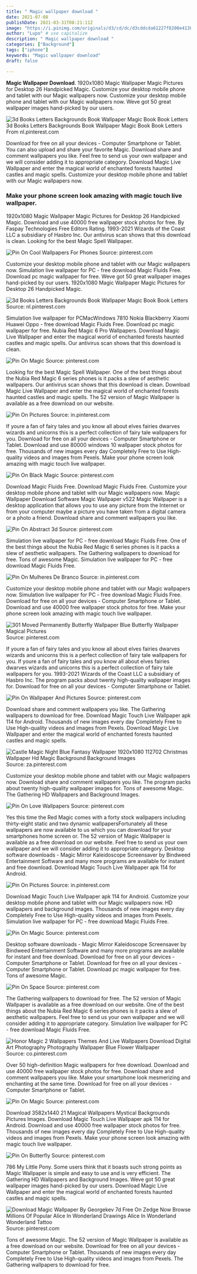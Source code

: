 ```yaml
---
title: " Magic wallpaper download "
date: 2021-07-08
publishDate: 2021-03-31T08:21:11Z
image: "https://i.pinimg.com/originals/d3/cd/dc/d3cddcda61227f8200e4138096c821b2.jpg"
author: "Lupo" # use capitalize
description: " Magic wallpaper download "
categories: ["Background"]
tags: ["iphone"]
keywords: "Magic wallpaper download"
draft: false

---
```



**Magic Wallpaper Download**. 1920x1080 Magic Wallpaper Magic Pictures for Desktop 26 Handpicked Magic. Customize your desktop mobile phone and tablet with our Magic wallpapers now. Customize your desktop mobile phone and tablet with our Magic wallpapers now. Weve got 50 great wallpaper images hand-picked by our users.

![3d Books Letters Backgrounds Book Wallpaper Magic Book Book Letters](https://i.pinimg.com/originals/61/56/c5/6156c53138f757da4bf82c22d30bae4f.jpg "3d Books Letters Backgrounds Book Wallpaper Magic Book Book Letters")
3d Books Letters Backgrounds Book Wallpaper Magic Book Book Letters From nl.pinterest.com


Download for free on all your devices - Computer Smartphone or Tablet. You can also upload and share your favorite Magic. Download share and comment wallpapers you like. Feel free to send us your own wallpaper and we will consider adding it to appropriate category. Download Magic Live Wallpaper and enter the magical world of enchanted forests haunted castles and magic spells. Customize your desktop mobile phone and tablet with our Magic wallpapers now.

### Make your phone screen look amazing with magic touch live wallpaper.

1920x1080 Magic Wallpaper Magic Pictures for Desktop 26 Handpicked Magic. Download and use 40000 free wallpaper stock photos for free. By Faspay Technologies Free Editors Rating. 1993-2021 Wizards of the Coast LLC a subsidiary of Hasbro Inc. Our antivirus scan shows that this download is clean. Looking for the best Magic Spell Wallpaper.


![Pin On Cool Wallpapers For Phones](https://i.pinimg.com/originals/95/bb/a8/95bba862d7df89e40160543cca385a5e.jpg "Pin On Cool Wallpapers For Phones")
Source: pinterest.com

Customize your desktop mobile phone and tablet with our Magic wallpapers now. Simulation live wallpaper for PC - free download Magic Fluids Free. Download pc magic wallpaper for free. Weve got 50 great wallpaper images hand-picked by our users. 1920x1080 Magic Wallpaper Magic Pictures for Desktop 26 Handpicked Magic.

![3d Books Letters Backgrounds Book Wallpaper Magic Book Book Letters](https://i.pinimg.com/originals/61/56/c5/6156c53138f757da4bf82c22d30bae4f.jpg "3d Books Letters Backgrounds Book Wallpaper Magic Book Book Letters")
Source: nl.pinterest.com

Simulation live wallpaper for PCMacWindows 7810 Nokia Blackberry Xiaomi Huawei Oppo - free download Magic Fluids Free. Download pc magic wallpaper for free. Nubia Red Magic 6 Pro Wallpapers. Download Magic Live Wallpaper and enter the magical world of enchanted forests haunted castles and magic spells. Our antivirus scan shows that this download is clean.

![Pin On Magic](https://i.pinimg.com/originals/d2/30/f5/d230f50a90ae24d8b79fa9abf2eacfbd.jpg "Pin On Magic")
Source: pinterest.com

Looking for the best Magic Spell Wallpaper. One of the best things about the Nubia Red Magic 6 series phones is it packs a slew of aesthetic wallpapers. Our antivirus scan shows that this download is clean. Download Magic Live Wallpaper and enter the magical world of enchanted forests haunted castles and magic spells. The 52 version of Magic Wallpaper is available as a free download on our website.

![Pin On Pictures](https://i.pinimg.com/originals/ca/d1/25/cad1250e36f9c69700815eb21aef5bf6.jpg "Pin On Pictures")
Source: in.pinterest.com

If youre a fan of fairy tales and you know all about elves fairies dwarves wizards and unicorns this is a perfect collection of fairy tale wallpapers for you. Download for free on all your devices - Computer Smartphone or Tablet. Download and use 80000 windows 10 wallpaper stock photos for free. Thousands of new images every day Completely Free to Use High-quality videos and images from Pexels. Make your phone screen look amazing with magic touch live wallpaper.

![Pin On Black Magic](https://i.pinimg.com/originals/02/ff/c1/02ffc186172da32ff29126a6cc3f1673.jpg "Pin On Black Magic")
Source: pinterest.com

Download Magic Fluids Free. Download Magic Fluids Free. Customize your desktop mobile phone and tablet with our Magic wallpapers now. Magic Wallpaper Download Software Magic Wallpaper v522 Magic Wallpaper is a desktop application that allows you to use any picture from the Internet or from your computer maybe a picture you have taken from a digital camera or a photo a friend. Download share and comment wallpapers you like.

![Pin On Abstract 3d](https://i.pinimg.com/originals/cc/5a/53/cc5a53c599a6773f9585d0ffdcacb6dd.jpg "Pin On Abstract 3d")
Source: pinterest.com

Simulation live wallpaper for PC - free download Magic Fluids Free. One of the best things about the Nubia Red Magic 6 series phones is it packs a slew of aesthetic wallpapers. The Gathering wallpapers to download for free. Tons of awesome Magic. Simulation live wallpaper for PC - free download Magic Fluids Free.

![Pin On Mulheres De Branco](https://i.pinimg.com/736x/54/f9/f3/54f9f368c88811ecb7b2f24c06fd9c48.jpg "Pin On Mulheres De Branco")
Source: in.pinterest.com

Customize your desktop mobile phone and tablet with our Magic wallpapers now. Simulation live wallpaper for PC - free download Magic Fluids Free. Download for free on all your devices - Computer Smartphone or Tablet. Download and use 40000 free wallpaper stock photos for free. Make your phone screen look amazing with magic touch live wallpaper.

![301 Moved Permanently Butterfly Wallpaper Blue Butterfly Wallpaper Magical Pictures](https://i.pinimg.com/originals/b0/4f/f3/b04ff3c2a77478609e460d143f7d08c3.jpg "301 Moved Permanently Butterfly Wallpaper Blue Butterfly Wallpaper Magical Pictures")
Source: pinterest.com

If youre a fan of fairy tales and you know all about elves fairies dwarves wizards and unicorns this is a perfect collection of fairy tale wallpapers for you. If youre a fan of fairy tales and you know all about elves fairies dwarves wizards and unicorns this is a perfect collection of fairy tale wallpapers for you. 1993-2021 Wizards of the Coast LLC a subsidiary of Hasbro Inc. The program packs about twenty high-quality wallpaper images for. Download for free on all your devices - Computer Smartphone or Tablet.

![Pin On Wallpaper And Pictures](https://i.pinimg.com/originals/fa/85/09/fa8509b7b0576fd74b69a8e83ec2397f.jpg "Pin On Wallpaper And Pictures")
Source: pinterest.com

Download share and comment wallpapers you like. The Gathering wallpapers to download for free. Download Magic Touch Live Wallpaper apk 114 for Android. Thousands of new images every day Completely Free to Use High-quality videos and images from Pexels. Download Magic Live Wallpaper and enter the magical world of enchanted forests haunted castles and magic spells.

![Castle Magic Night Blue Fantasy Wallpaper 1920x1080 112702 Christmas Wallpaper Hd Magic Background Background Images](https://i.pinimg.com/originals/7f/d1/48/7fd148220072090cc30add7f7e55807b.jpg "Castle Magic Night Blue Fantasy Wallpaper 1920x1080 112702 Christmas Wallpaper Hd Magic Background Background Images")
Source: za.pinterest.com

Customize your desktop mobile phone and tablet with our Magic wallpapers now. Download share and comment wallpapers you like. The program packs about twenty high-quality wallpaper images for. Tons of awesome Magic. The Gathering HD Wallpapers and Background Images.

![Pin On Love Wallpapers](https://i.pinimg.com/originals/37/55/ce/3755ceb8e001451a1233d7e47b36638f.png "Pin On Love Wallpapers")
Source: pinterest.com

Yes this time the Red Magic comes with a forty stock wallpapers including thirty-eight static and two dynamic wallpapersFortunately all these wallpapers are now available to us which you can download for your smartphones home screen or. The 52 version of Magic Wallpaper is available as a free download on our website. Feel free to send us your own wallpaper and we will consider adding it to appropriate category. Desktop software downloads - Magic Mirror Kaleidoscope Screensaver by Bindweed Entertainment Software and many more programs are available for instant and free download. Download Magic Touch Live Wallpaper apk 114 for Android.

![Pin On Pictures](https://i.pinimg.com/originals/05/ef/e6/05efe6f9c59de4c6844a14dd3e1c03c5.jpg "Pin On Pictures")
Source: in.pinterest.com

Download Magic Touch Live Wallpaper apk 114 for Android. Customize your desktop mobile phone and tablet with our Magic wallpapers now. HD wallpapers and background images. Thousands of new images every day Completely Free to Use High-quality videos and images from Pexels. Simulation live wallpaper for PC - free download Magic Fluids Free.

![Pin On Magic](https://i.pinimg.com/originals/49/8d/21/498d215ef77bd819d39fd11d641877e0.jpg "Pin On Magic")
Source: pinterest.com

Desktop software downloads - Magic Mirror Kaleidoscope Screensaver by Bindweed Entertainment Software and many more programs are available for instant and free download. Download for free on all your devices - Computer Smartphone or Tablet. Download for free on all your devices - Computer Smartphone or Tablet. Download pc magic wallpaper for free. Tons of awesome Magic.

![Pin On Space](https://i.pinimg.com/originals/cd/ca/78/cdca7852ae158f9ab3b148fc5a1d3c68.jpg "Pin On Space")
Source: pinterest.com

The Gathering wallpapers to download for free. The 52 version of Magic Wallpaper is available as a free download on our website. One of the best things about the Nubia Red Magic 6 series phones is it packs a slew of aesthetic wallpapers. Feel free to send us your own wallpaper and we will consider adding it to appropriate category. Simulation live wallpaper for PC - free download Magic Fluids Free.

![Honor Magic 2 Wallpapers Themes And Live Wallpapers Download Digital Art Photography Photography Wallpaper Blue Flower Wallpaper](https://i.pinimg.com/originals/9f/1e/1c/9f1e1c294379c693ed35d7e4b33a20a5.jpg "Honor Magic 2 Wallpapers Themes And Live Wallpapers Download Digital Art Photography Photography Wallpaper Blue Flower Wallpaper")
Source: co.pinterest.com

Over 50 high-definition Magic wallpapers for free download. Download and use 40000 free wallpaper stock photos for free. Download share and comment wallpapers you like. Make your smartphone look mesmerizing and enchanting at the same time. Download for free on all your devices - Computer Smartphone or Tablet.

![Pin On Magic](https://i.pinimg.com/originals/e6/04/58/e60458bfa658fd386dad53a994ee5b1b.jpg "Pin On Magic")
Source: pinterest.com

Download 3582x1440 21 Magical Wallpapers Mystical Backgrounds Pictures Images. Download Magic Touch Live Wallpaper apk 114 for Android. Download and use 40000 free wallpaper stock photos for free. Thousands of new images every day Completely Free to Use High-quality videos and images from Pexels. Make your phone screen look amazing with magic touch live wallpaper.

![Pin On Butterfly](https://i.pinimg.com/originals/b5/ad/43/b5ad43e959895d6d266f92dac8043b93.jpg "Pin On Butterfly")
Source: pinterest.com

786 My Little Pony. Some users think that it boasts such strong points as Magic Wallpaper is simple and easy to use and is very efficient. The Gathering HD Wallpapers and Background Images. Weve got 50 great wallpaper images hand-picked by our users. Download Magic Live Wallpaper and enter the magical world of enchanted forests haunted castles and magic spells.

![Download Magic Wallpaper By Georgekev 7d Free On Zedge Now Browse Millions Of Popular Alice In Wonderland Drawings Alice In Wonderland Wonderland Tattoo](https://i.pinimg.com/originals/d3/cd/dc/d3cddcda61227f8200e4138096c821b2.jpg "Download Magic Wallpaper By Georgekev 7d Free On Zedge Now Browse Millions Of Popular Alice In Wonderland Drawings Alice In Wonderland Wonderland Tattoo")
Source: pinterest.com

Tons of awesome Magic. The 52 version of Magic Wallpaper is available as a free download on our website. Download for free on all your devices - Computer Smartphone or Tablet. Thousands of new images every day Completely Free to Use High-quality videos and images from Pexels. The Gathering wallpapers to download for free.

